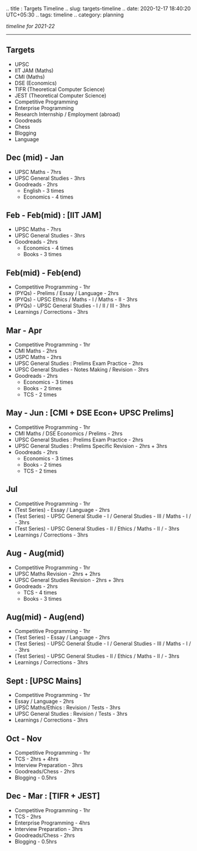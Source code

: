 .. title : Targets Timeline
.. slug: targets-timeline
.. date: 2020-12-17 18:40:20 UTC+05:30
.. tags: timeline
.. category: planning

*timeline for 2021-22*
<!-- TEASER_END -->

***

## Targets
- UPSC
- IIT JAM (Maths)
- CMI (Maths)
- DSE (Economics)
- TIFR (Theoretical Computer Science)
- JEST (Theoretical Computer Science)
- Competitive Programming
- Enterprise Programming
- Research Internship / Employment (abroad)
- Goodreads
- Chess
- Blogging
- Language

## Dec (mid) - Jan
- UPSC Maths - 7hrs
- UPSC General Studies - 3hrs
- Goodreads - 2hrs
	- English - 3 times
	- Economics - 4 times

## Feb - Feb(mid) : [IIT JAM]
- UPSC Maths - 7hrs
- UPSC General Studies - 3hrs
- Goodreads - 2hrs
	- Economics - 4 times
	- Books - 3 times

## Feb(mid) - Feb(end)
- Competitive Programming - 1hr
- (PYQs) - Prelims / Essay / Language - 2hrs
- (PYQs) - UPSC Ethics / Maths - I / Maths - II  - 3hrs
- (PYQs) - UPSC General Studies - I / II / III - 3hrs
- Learnings / Corrections - 3hrs

## Mar - Apr
- Competitive Programming - 1hr
- CMI Maths - 2hrs
- USPC Maths - 2hrs
- UPSC General Studies : Prelims Exam Practice - 2hrs
- UPSC General Studies - Notes Making / Revision - 3hrs
- Goodreads - 2hrs
	- Economics - 3 times
	- Books - 2 times
	- TCS - 2 times

## May - Jun : [CMI + DSE Econ+ UPSC Prelims]
- Competitive Programming - 1hr
- CMI Maths / DSE Economics / Prelims - 2hrs
- UPSC General Studies : Prelims Exam Practice - 2hrs
- UPSC General Studies : Prelims Specific Revision - 2hrs + 3hrs
- Goodreads - 2hrs
	- Economics - 3 times
	- Books - 2 times
	- TCS - 2 times

## Jul 
- Competitive Programming - 1hr
- (Test Series) - Essay / Language - 2hrs
- (Test Series) - UPSC General Studie - I / General Studies - III / Maths - I / - 3hrs
- (Test Series) - UPSC General Studies - II / Ethics / Maths - II / - 3hrs
- Learnings / Corrections - 3hrs

## Aug - Aug(mid)
- Competitive Programming - 1hr
- UPSC Maths Revision - 2hrs + 2hrs
- UPSC General Studies Revision - 2hrs + 3hrs
- Goodreads - 2hrs
	- TCS - 4 times
	- Books - 3 times

## Aug(mid) - Aug(end)
- Competitive Programming - 1hr
- (Test Series) - Essay / Language - 2hrs
- (Test Series) - UPSC General Studie - I / General Studies - III / Maths - I / - 3hrs
- (Test Series) - UPSC General Studies - II / Ethics / Maths - II / - 3hrs
- Learnings / Corrections - 3hrs

## Sept : [UPSC Mains]
- Competitive Programming - 1hr
- Essay / Language - 2hrs
- UPSC Maths/Ethics : Revision / Tests - 3hrs
- UPSC General Studies : Revision / Tests - 3hrs
- Learnings / Corrections - 3hrs

## Oct - Nov
- Competitive Programming - 1hr
- TCS - 2hrs + 4hrs
- Interview Preparation - 3hrs
- Goodreads/Chess - 2hrs
- Blogging - 0.5hrs

## Dec - Mar : [TIFR + JEST]
- Competitive Programming - 1hr
- TCS - 2hrs
- Enterprise Programming - 4hrs
- Interview Preparation - 3hrs
- Goodreads/Chess - 2hrs
- Blogging - 0.5hrs











